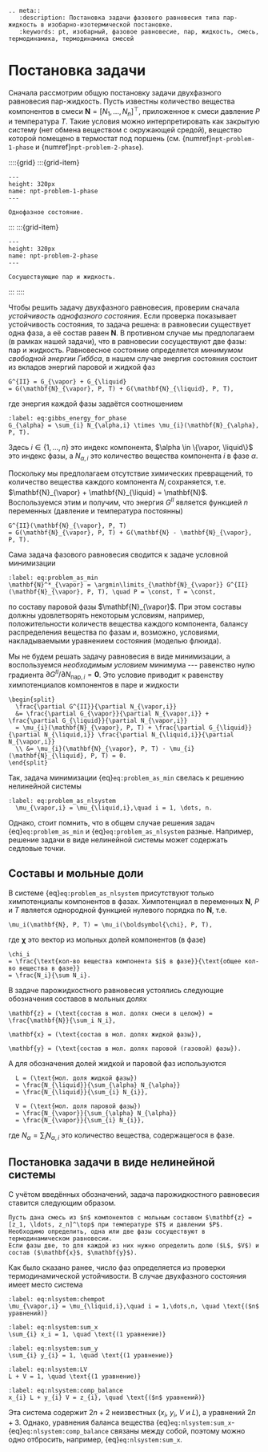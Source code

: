 ```{eval-rst}
.. meta::
   :description: Постановка задачи фазового равновесия типа пар-жидкость в изобарно-изотермической постановке.
   :keywords: pt, изобарный, фазовое равновесие, пар, жидкость, смесь, термодинамика, термодинамика смесей
```

# Постановка задачи

Сначала рассмотрим общую постановку задачи двухфазного равновесия пар-жидкость.
Пусть известны количество вещества компонентов в смеси $\mathbf{N} = [N_1, \dots, N_n]^\top$, приложенное к смеси давление $P$ и температура $T$.
Такие условия можно интерпретировать как закрытую систему (нет обмена веществом с окружающей средой), вещество которой помещено в термостат под поршень (см. {numref}`npt-problem-1-phase` и {numref}`npt-problem-2-phase`).

::::{grid}
:::{grid-item}
```{figure} static/npt-problem-1-phase.svg
---
height: 320px
name: npt-problem-1-phase
---

Однофазное состояние.
```
:::
:::{grid-item}
```{figure} static/npt-problem-2-phase.svg
---
height: 320px
name: npt-problem-2-phase
---

Сосуществующие пар и жидкость.
```
:::
::::

Чтобы решить задачу двухфазного равновесия, проверим сначала _устойчивость однофазного состояния_.
Если проверка показывает устойчивость состояния, то задача решена: в равновесии существует одна фаза, а её состав равен $\mathbf{N}$.
В противном случае мы предполагаем (в рамках нашей задачи), что в равновесии сосуществуют две фазы: пар и жидкость.
Равновесное состояние определяется _минимумом свободной энергии Гиббса_, в нашем случае энергия состояния состоит из вкладов энергий паровой и жидкой фаз
```{math}
G^{II} = G_{\vapor} + G_{\liquid}
= G(\mathbf{N}_{\vapor}, P, T) + G(\mathbf{N}_{\liquid}, P, T),
```
где энергия каждой фазы задаётся соотношением
```{math}
:label: eq:gibbs_energy_for_phase
G_{\alpha} = \sum_{i} N_{\alpha,i} \times \mu_{i}(\mathbf{N}_{\alpha}, P, T).
```
Здесь $i \in \{1, \dots, n\}$ это индекс компонента, $\alpha \in \{\vapor, \liquid\}$ это индекс фазы, а $N_{\alpha,i}$ это количество вещества компонента $i$ в фазе $\alpha$.

Поскольку мы предполагаем отсутствие химических превращений, то количество вещества каждого компонента $N_i$ сохраняется, т.е. $\mathbf{N}_{\vapor} + \mathbf{N}_{\liquid} = \mathbf{N}$.
Воспользуемся этим и получим, что энергия $G^{II}$ является функцией $n$ переменных (давление и температура постоянны)
```{math}
G^{II}(\mathbf{N}_{\vapor}, P, T)
= G(\mathbf{N}_{\vapor}, P, T) + G(\mathbf{N} - \mathbf{N}_{\vapor}, P, T).
```

Сама задача фазового равновесия сводится к задаче условной минимизации
```{math}
:label: eq:problem_as_min
\mathbf{N}^*_{\vapor} = \argmin\limits_{\mathbf{N}_{\vapor}} G^{II}(\mathbf{N}_{\vapor}, P, T), \quad P = \const, T = \const,
```
по составу паровой фазы $\mathbf{N}_{\vapor}$.
При этом составы должны удовлетворять некоторым условиям, например, положительности количеств вещества каждого компонента, балансу распределения вещества по фазам и, возможно, условиями, накладываемыми уравнением состояния (моделью флюида).

Мы не будем решать задачу равновесия в виде минимизации, а воспользуемся _необходимым условием_ минимума --- равенство нулю градиента $\partial G^{II} / \partial N_{\text{пар},i} = \mathbf{0}$.
Это условие приводит к равенству химпотенциалов компонентов в паре и жидкости
```{math}
\begin{split}
  \frac{\partial G^{II}}{\partial N_{\vapor,i}}
  &= \frac{\partial G_{\vapor}}{\partial N_{\vapor,i}} + \frac{\partial G_{\liquid}}{\partial N_{\vapor,i}}
  = \mu_{i}(\mathbf{N}_{\vapor}, P, T) + \frac{\partial G_{\liquid}}{\partial N_{\liquid,i}} \frac{\partial N_{\liquid,i}}{\partial N_{\vapor,i}}
  \\ &= \mu_{i}(\mathbf{N}_{\vapor}, P, T) - \mu_{i}(\mathbf{N}_{\liquid}, P, T) = 0.
\end{split}
```

Так, задача минимизации {eq}`eq:problem_as_min` свелась к решению нелинейной системы
```{math}
:label: eq:problem_as_nlsystem
  \mu_{\vapor,i} = \mu_{\liquid,i},\quad i = 1, \dots, n.
```
Однако, стоит помнить, что в общем случае решения задач {eq}`eq:problem_as_min` и {eq}`eq:problem_as_nlsystem` разные.
Например, решение задачи в виде нелинейной системы может содержать седловые точки.

## Составы и мольные доли

В системе {eq}`eq:problem_as_nlsystem` присутствуют только химпотенциалы компонентов в фазах.
Химпотенциал в переменных $\mathbf{N}$, $P$ и $T$ является однородной функцией нулевого порядка по $\mathbf{N}$, т.е.
```{math}
\mu_i(\mathbf{N}, P, T) = \mu_i(\boldsymbol{\chi}, P, T),
```
где $\boldsymbol{\chi}$ это вектор из мольных долей компонентов (в фазе)
```{math}
\chi_i
= \frac{\text{кол-во вещества компонента $i$ в фазе}}{\text{общее кол-во вещества в фазе}}
= \frac{N_i}{\sum N_i}.
```

В задаче парожидкостного равновесия устоялись следующие обозначения составов в мольных долях
```{math}
\mathbf{z} = (\text{состав в мол. долях смеси в целом}) = \frac{\mathbf{N}}{\sum_i N_i},
```
```{math}
\mathbf{x} = (\text{состав в мол. долях жидкой фазы}),
```
```{math}
\mathbf{y} = (\text{состав в мол. долях паровой (газовой) фазы}).
```
А для обозначения долей жидкой и паровой фаз используются
```{math}
  L = (\text{мол. доля жидкой фазы})
  = \frac{N_{\liquid}}{\sum_{\alpha} N_{\alpha}}
  = \frac{N_{\liquid}}{\sum_{i} N_{i}},
```
```{math}
  V = (\text{мол. доля паровой фазы})
  = \frac{N_{\vapor}}{\sum_{\alpha} N_{\alpha}}
  = \frac{N_{\vapor}}{\sum_{i} N_{i}},
```
где $N_{\alpha} = \sum_i N_{\alpha,i}$ это количество вещества, содержащегося в фазе.


## Постановка задачи в виде нелинейной системы

С учётом введённых обозначений, задача парожидкостного равновесия ставится следующим образом.

```{proof:definition} Задача расчёта двухфазного равновесия пар-жидкость
Пусть дана смесь из $n$ компонентов с мольным составом $\mathbf{z} = [z_1, \ldots, z_n]^\top$ при температуре $T$ и давлении $P$.
Необходимо определить, одна или две фазы сосуществуют в термодинамическом равновесии.
Если фазы две, то для каждой из них нужно определить долю ($L$, $V$) и состав ($\mathbf{x}$, $\mathbf{y}$).
```

Как было сказано ранее, число фаз определяется из проверки термодинамической устойчивости.
В случае двухфазного состояния имеет место система
```{math}
:label: eq:nlsystem:chempot
\mu_{\vapor,i} = \mu_{\liquid,i},\quad i = 1,\dots,n, \quad \text{($n$ уравнений)}
```
```{math}
:label: eq:nlsystem:sum_x
\sum_{i} x_i = 1, \quad \text{(1 уравнение)}
```
```{math}
:label: eq:nlsystem:sum_y
\sum_{i} y_{i} = 1, \quad \text{(1 уравнение)}
```
```{math}
:label: eq:nlsystem:LV
L + V = 1, \quad \text{(1 уравнение)}
```
```{math}
:label: eq:nlsystem:comp_balance
x_{i} L + y_{i} V = z_{i}, \quad \text{($n$ уравнений)}
```
Эта система содержит $2n + 2$ неизвестных ($x_{i}$, $y_{i}$, $V$ и $L$), а уравнений $2 n + 3$.
Однако, уравнения баланса вещества {eq}`eq:nlsystem:sum_x`-{eq}`eq:nlsystem:comp_balance` связаны между собой, поэтому можно одно отбросить, например, {eq}`eq:nlsystem:sum_x`.
